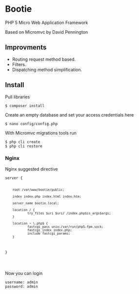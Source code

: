 <h1><i class='ion-ios-gear'></i> Bootie</h1>

<p>PHP 5 Micro Web Application Framework</p>
<p>Based on Micromvc by David Pennington</p>

<h2>Improvments</h2>
<ul>
<li>Routing request method based.</li>
<li>Filters.</li>
<li>Dispatching method simplification.</li>
</ul>

<h2>Install</h2>

<p> Pull libraries</p>
<pre><code data-language="shell">$ composer install
</code></pre>

<p> Create an empty database and set your access credentials here</p>
<pre><code data-language="shell">$ nano config/config.php
</code></pre>

<p>With Micromvc migrations tools run</p>
<pre><code data-language="shell">$ php cli create
$ php cli restore
</code></pre>

<h3>Nginx</h3>
<p>Nginx suggested directive</p>
<pre data-language="shell"><code>server {

        root /var/www/bootie/public;

        index index.php index.html index.htm;

        server_name bootie.local;

        location / {
                try_files $uri $uri/ /index.php$is_args$args;
        }

        location ~ \.php$ {
                fastcgi_pass unix:/var/run/php5-fpm.sock;
                fastcgi_index index.php;
                include fastcgi_params;
        }
}

</code></pre>

<p>Now you can login</p>
<pre><code data-language="shell">username: admin
password: admin
</code></pre>
